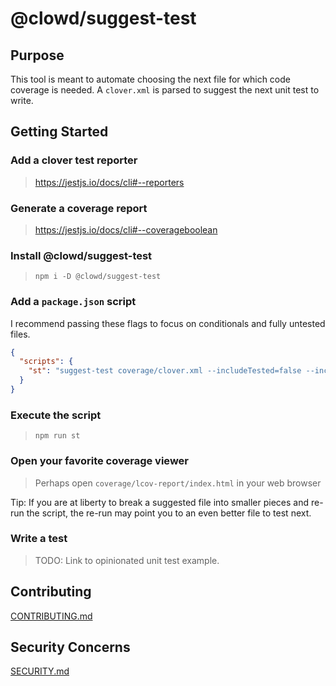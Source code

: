 # @clowd/suggest-test

## Purpose

This tool is meant to automate choosing the next file for which code coverage is needed. A `clover.xml` is parsed to suggest the next unit test to write.

## Getting Started

### Add a clover test reporter

> https://jestjs.io/docs/cli#--reporters

### Generate a coverage report

> https://jestjs.io/docs/cli#--coverageboolean

### Install @clowd/suggest-test

> `npm i -D @clowd/suggest-test`

### Add a `package.json` script

I recommend passing these flags to focus on conditionals and fully untested files.

```json
{
  "scripts": {
    "st": "suggest-test coverage/clover.xml --includeTested=false --includeStatements=false"
  }
}
```

### Execute the script

> `npm run st`

### Open your favorite coverage viewer

> Perhaps open `coverage/lcov-report/index.html` in your web browser

Tip: If you are at liberty to break a suggested file into smaller pieces and re-run the script, the re-run may point you to an even better file to test next.

### Write a test

> TODO: Link to opinionated unit test example.

## Contributing

[CONTRIBUTING.md](docs/CONTRIBUTING.md)

## Security Concerns

[SECURITY.md](docs/SECURITY.md)
